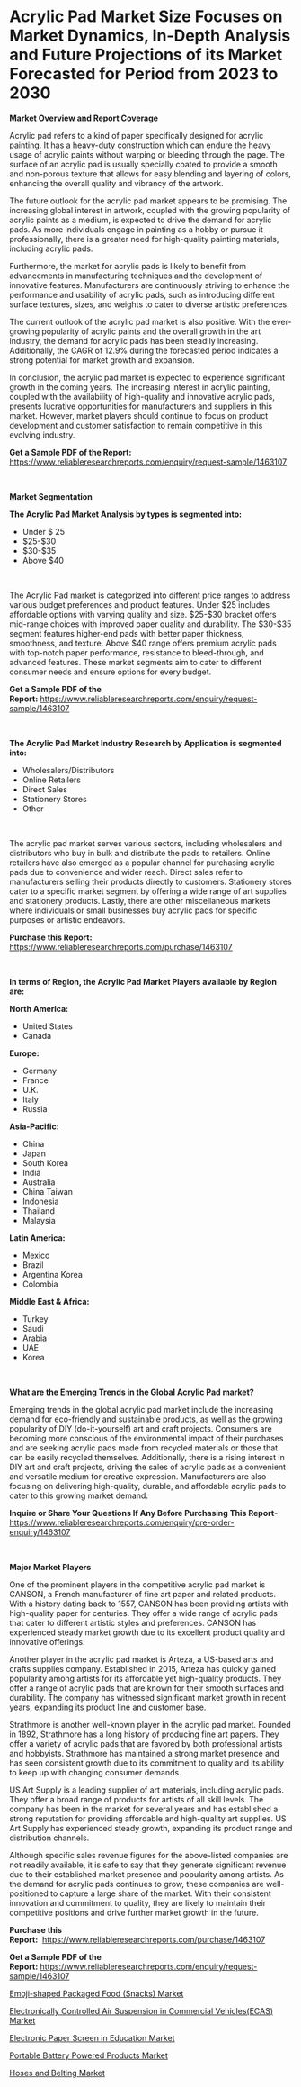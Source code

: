 <p><h1>Acrylic Pad Market Size Focuses on Market Dynamics, In-Depth Analysis and Future Projections of its Market Forecasted for Period from 2023 to 2030</h1></p><p><strong>Market Overview and Report Coverage</strong></p>
<p><p>Acrylic pad refers to a kind of paper specifically designed for acrylic painting. It has a heavy-duty construction which can endure the heavy usage of acrylic paints without warping or bleeding through the page. The surface of an acrylic pad is usually specially coated to provide a smooth and non-porous texture that allows for easy blending and layering of colors, enhancing the overall quality and vibrancy of the artwork.</p><p>The future outlook for the acrylic pad market appears to be promising. The increasing global interest in artwork, coupled with the growing popularity of acrylic paints as a medium, is expected to drive the demand for acrylic pads. As more individuals engage in painting as a hobby or pursue it professionally, there is a greater need for high-quality painting materials, including acrylic pads.</p><p>Furthermore, the market for acrylic pads is likely to benefit from advancements in manufacturing techniques and the development of innovative features. Manufacturers are continuously striving to enhance the performance and usability of acrylic pads, such as introducing different surface textures, sizes, and weights to cater to diverse artistic preferences.</p><p>The current outlook of the acrylic pad market is also positive. With the ever-growing popularity of acrylic paints and the overall growth in the art industry, the demand for acrylic pads has been steadily increasing. Additionally, the CAGR of 12.9% during the forecasted period indicates a strong potential for market growth and expansion.</p><p>In conclusion, the acrylic pad market is expected to experience significant growth in the coming years. The increasing interest in acrylic painting, coupled with the availability of high-quality and innovative acrylic pads, presents lucrative opportunities for manufacturers and suppliers in this market. However, market players should continue to focus on product development and customer satisfaction to remain competitive in this evolving industry.</p></p>
<p><strong>Get a Sample PDF of the Report:</strong> <a href="https://www.reliableresearchreports.com/enquiry/request-sample/1463107">https://www.reliableresearchreports.com/enquiry/request-sample/1463107</a></p>
<p>&nbsp;</p>
<p><strong>Market Segmentation</strong></p>
<p><strong>The Acrylic Pad Market Analysis by types is segmented into:</strong></p>
<p><ul><li>Under $ 25</li><li>$25-$30</li><li>$30-$35</li><li>Above $40</li></ul></p>
<p>&nbsp;</p>
<p><p>The Acrylic Pad market is categorized into different price ranges to address various budget preferences and product features. Under $25 includes affordable options with varying quality and size. $25-$30 bracket offers mid-range choices with improved paper quality and durability. The $30-$35 segment features higher-end pads with better paper thickness, smoothness, and texture. Above $40 range offers premium acrylic pads with top-notch paper performance, resistance to bleed-through, and advanced features. These market segments aim to cater to different consumer needs and ensure options for every budget.</p></p>
<p><strong>Get a Sample PDF of the Report:</strong>&nbsp;<a href="https://www.reliableresearchreports.com/enquiry/request-sample/1463107">https://www.reliableresearchreports.com/enquiry/request-sample/1463107</a></p>
<p>&nbsp;</p>
<p><strong>The Acrylic Pad Market Industry Research by Application is segmented into:</strong></p>
<p><ul><li>Wholesalers/Distributors</li><li>Online Retailers</li><li>Direct Sales</li><li>Stationery Stores</li><li>Other</li></ul></p>
<p>&nbsp;</p>
<p><p>The acrylic pad market serves various sectors, including wholesalers and distributors who buy in bulk and distribute the pads to retailers. Online retailers have also emerged as a popular channel for purchasing acrylic pads due to convenience and wider reach. Direct sales refer to manufacturers selling their products directly to customers. Stationery stores cater to a specific market segment by offering a wide range of art supplies and stationery products. Lastly, there are other miscellaneous markets where individuals or small businesses buy acrylic pads for specific purposes or artistic endeavors.</p></p>
<p><strong>Purchase this Report:</strong>&nbsp; <a href="https://www.reliableresearchreports.com/purchase/1463107">https://www.reliableresearchreports.com/purchase/1463107</a></p>
<p>&nbsp;</p>
<p><strong>In terms of Region, the Acrylic Pad Market Players available by Region are:</strong></p>
<p>
    <p> <strong> North America: </strong>
        <ul>
            <li>United States</li>
            <li>Canada</li>
        </ul>
        </p> 
    <p> <strong> Europe: </strong>
        <ul>
            <li>Germany</li>
            <li>France</li>
            <li>U.K.</li>
            <li>Italy</li>
            <li>Russia</li>
        </ul>
        </p> 
    <p> <strong> Asia-Pacific: </strong>
        <ul>
            <li>China</li>
            <li>Japan</li>
            <li>South Korea</li>
            <li>India</li>
            <li>Australia</li>
            <li>China Taiwan</li>
            <li>Indonesia</li>
            <li>Thailand</li>
            <li>Malaysia</li>
        </ul>
        </p> 
    <p> <strong> Latin America: </strong>
        <ul>
            <li>Mexico</li>
            <li>Brazil</li>
            <li>Argentina Korea</li>
            <li>Colombia</li>
        </ul>
        </p> 
    <p> <strong> Middle East & Africa: </strong>
        <ul>
            <li>Turkey</li>
            <li>Saudi</li>
            <li>Arabia</li>
            <li>UAE</li>
            <li>Korea</li>
        </ul>
    </p>
    </p>
<p>&nbsp;</p>
<p><strong>What are the Emerging Trends in the Global Acrylic Pad market?</strong></p>
<p><p>Emerging trends in the global acrylic pad market include the increasing demand for eco-friendly and sustainable products, as well as the growing popularity of DIY (do-it-yourself) art and craft projects. Consumers are becoming more conscious of the environmental impact of their purchases and are seeking acrylic pads made from recycled materials or those that can be easily recycled themselves. Additionally, there is a rising interest in DIY art and craft projects, driving the sales of acrylic pads as a convenient and versatile medium for creative expression. Manufacturers are also focusing on delivering high-quality, durable, and affordable acrylic pads to cater to this growing market demand.</p></p>
<p><strong>Inquire or Share Your Questions If Any Before Purchasing This Report</strong>- <a href="https://www.reliableresearchreports.com/enquiry/pre-order-enquiry/1463107">https://www.reliableresearchreports.com/enquiry/pre-order-enquiry/1463107</a></p>
<p>&nbsp;</p>
<p><strong>Major Market Players</strong></p>
<p><p>One of the prominent players in the competitive acrylic pad market is CANSON, a French manufacturer of fine art paper and related products. With a history dating back to 1557, CANSON has been providing artists with high-quality paper for centuries. They offer a wide range of acrylic pads that cater to different artistic styles and preferences. CANSON has experienced steady market growth due to its excellent product quality and innovative offerings.</p><p>Another player in the acrylic pad market is Arteza, a US-based arts and crafts supplies company. Established in 2015, Arteza has quickly gained popularity among artists for its affordable yet high-quality products. They offer a range of acrylic pads that are known for their smooth surfaces and durability. The company has witnessed significant market growth in recent years, expanding its product line and customer base.</p><p>Strathmore is another well-known player in the acrylic pad market. Founded in 1892, Strathmore has a long history of producing fine art papers. They offer a variety of acrylic pads that are favored by both professional artists and hobbyists. Strathmore has maintained a strong market presence and has seen consistent growth due to its commitment to quality and its ability to keep up with changing consumer demands.</p><p>US Art Supply is a leading supplier of art materials, including acrylic pads. They offer a broad range of products for artists of all skill levels. The company has been in the market for several years and has established a strong reputation for providing affordable and high-quality art supplies. US Art Supply has experienced steady growth, expanding its product range and distribution channels.</p><p>Although specific sales revenue figures for the above-listed companies are not readily available, it is safe to say that they generate significant revenue due to their established market presence and popularity among artists. As the demand for acrylic pads continues to grow, these companies are well-positioned to capture a large share of the market. With their consistent innovation and commitment to quality, they are likely to maintain their competitive positions and drive further market growth in the future.</p></p>
<p><strong>Purchase this Report:</strong>&nbsp;&nbsp;<a href="https://www.reliableresearchreports.com/purchase/1463107">https://www.reliableresearchreports.com/purchase/1463107</a></p>
<p></p>
<p><strong>Get a Sample PDF of the Report:</strong>&nbsp;<a href="https://www.reliableresearchreports.com/enquiry/request-sample/1463107">https://www.reliableresearchreports.com/enquiry/request-sample/1463107</a></p>
<p><p><a href="https://medium.com/@randysimpson755/emoji-shaped-packaged-food-snacks-market-report-reveals-the-latest-trends-and-growth-32583c585b71">Emoji-shaped Packaged Food (Snacks) Market</a></p><p><a href="https://medium.com/@elsahermann/electronically-controlled-air-suspension-in-commercial-vehicles-ecas-market-exploring-market-938461c88f0c">Electronically Controlled Air Suspension in Commercial Vehicles(ECAS) Market</a></p><p><a href="https://medium.com/@hotspotvendor/electronic-paper-screen-in-education-market-analysis-its-cagr-market-segmentation-and-global-486fee668c21">Electronic Paper Screen in Education Market</a></p><p><a href="https://medium.com/@humanhydrohq/portable-battery-powered-products-market-size-cagr-trends-2024-2030-934a8695add2">Portable Battery Powered Products Market</a></p><p><a href="https://medium.com/@prakrishnarp23/hoses-and-belting-market-insights-into-market-cagr-market-trends-and-growth-strategies-946f8a39b379">Hoses and Belting Market</a></p></p>